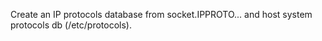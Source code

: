 Create an IP protocols database from socket.IPPROTO...
and host system protocols db (/etc/protocols).

